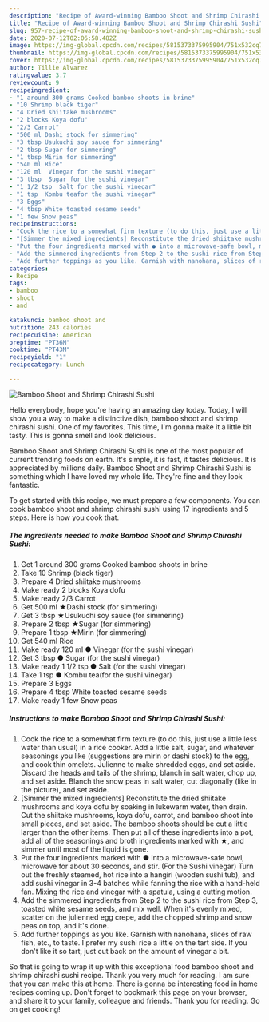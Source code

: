 ```yaml
---
description: "Recipe of Award-winning Bamboo Shoot and Shrimp Chirashi Sushi"
title: "Recipe of Award-winning Bamboo Shoot and Shrimp Chirashi Sushi"
slug: 957-recipe-of-award-winning-bamboo-shoot-and-shrimp-chirashi-sushi
date: 2020-07-12T02:06:58.482Z
image: https://img-global.cpcdn.com/recipes/5815373375995904/751x532cq70/bamboo-shoot-and-shrimp-chirashi-sushi-recipe-main-photo.jpg
thumbnail: https://img-global.cpcdn.com/recipes/5815373375995904/751x532cq70/bamboo-shoot-and-shrimp-chirashi-sushi-recipe-main-photo.jpg
cover: https://img-global.cpcdn.com/recipes/5815373375995904/751x532cq70/bamboo-shoot-and-shrimp-chirashi-sushi-recipe-main-photo.jpg
author: Tillie Alvarez
ratingvalue: 3.7
reviewcount: 9
recipeingredient:
- "1 around 300 grams Cooked bamboo shoots in brine"
- "10 Shrimp black tiger"
- "4 Dried shiitake mushrooms"
- "2 blocks Koya dofu"
- "2/3 Carrot"
- "500 ml Dashi stock for simmering"
- "3 tbsp Usukuchi soy sauce for simmering"
- "2 tbsp Sugar for simmering"
- "1 tbsp Mirin for simmering"
- "540 ml Rice"
- "120 ml  Vinegar for the sushi vinegar"
- "3 tbsp  Sugar for the sushi vinegar"
- "1 1/2 tsp  Salt for the sushi vinegar"
- "1 tsp  Kombu teafor the sushi vinegar"
- "3 Eggs"
- "4 tbsp White toasted sesame seeds"
- "1 few Snow peas"
recipeinstructions:
- "Cook the rice to a somewhat firm texture (to do this, just use a little less water than usual) in a rice cooker. Add a little salt, sugar, and whatever seasonings you like (suggestions are mirin or dashi stock) to the egg, and cook thin omelets. Julienne to make shredded eggs, and set aside. Discard the heads and tails of the shrimp, blanch in salt water, chop up, and set aside. Blanch the snow peas in salt water, cut diagonally (like in the picture), and set aside."
- "[Simmer the mixed ingredients] Reconstitute the dried shiitake mushrooms and koya dofu by soaking in lukewarm water, then drain. Cut the shiitake mushrooms, koya dofu, carrot, and bamboo shoot into small pieces, and set aside. The bamboo shoots should be cut a little larger than the other items. Then put all of these ingredients into a pot, add all of the seasonings and broth ingredients marked with ★, and simmer until most of the liquid is gone."
- "Put the four ingredients marked with ● into a microwave-safe bowl, microwave for about 30 seconds, and stir.  (For the Sushi vinegar)  Turn out the freshly steamed, hot rice into a hangiri (wooden sushi tub), and add sushi vinegar in 3-4 batches while fanning the rice with a hand-held fan. Mixing the rice and vinegar with a spatula, using a cutting motion."
- "Add the simmered ingredients from Step 2 to the sushi rice from Step 3, toasted white sesame seeds, and mix well. When it&#39;s evenly mixed, scatter on the julienned egg crepe, add the chopped shrimp and snow peas on top, and it&#39;s done."
- "Add further toppings as you like. Garnish with nanohana, slices of raw fish, etc., to taste. I prefer my sushi rice a little on the tart side. If you don&#39;t like it so tart, just cut back on the amount of vinegar a bit."
categories:
- Recipe
tags:
- bamboo
- shoot
- and

katakunci: bamboo shoot and 
nutrition: 243 calories
recipecuisine: American
preptime: "PT36M"
cooktime: "PT43M"
recipeyield: "1"
recipecategory: Lunch

---
```



![Bamboo Shoot and Shrimp Chirashi Sushi](https://img-global.cpcdn.com/recipes/5815373375995904/751x532cq70/bamboo-shoot-and-shrimp-chirashi-sushi-recipe-main-photo.jpg)

Hello everybody, hope you're having an amazing day today. Today, I will show you a way to make a distinctive dish, bamboo shoot and shrimp chirashi sushi. One of my favorites. This time, I'm gonna make it a little bit tasty. This is gonna smell and look delicious.



Bamboo Shoot and Shrimp Chirashi Sushi is one of the most popular of current trending foods on earth. It's simple, it is fast, it tastes delicious. It is appreciated by millions daily. Bamboo Shoot and Shrimp Chirashi Sushi is something which I have loved my whole life. They're fine and they look fantastic.


To get started with this recipe, we must prepare a few components. You can cook bamboo shoot and shrimp chirashi sushi using 17 ingredients and 5 steps. Here is how you cook that.

<!--inarticleads1-->

##### The ingredients needed to make Bamboo Shoot and Shrimp Chirashi Sushi:

1. Get 1 around 300 grams Cooked bamboo shoots in brine
1. Take 10 Shrimp (black tiger)
1. Prepare 4 Dried shiitake mushrooms
1. Make ready 2 blocks Koya dofu
1. Make ready 2/3 Carrot
1. Get 500 ml ★Dashi stock (for simmering)
1. Get 3 tbsp ★Usukuchi soy sauce (for simmering)
1. Prepare 2 tbsp ★Sugar (for simmering)
1. Prepare 1 tbsp ★Mirin (for simmering)
1. Get 540 ml Rice
1. Make ready 120 ml ● Vinegar (for the sushi vinegar)
1. Get 3 tbsp ● Sugar (for the sushi vinegar)
1. Make ready 1 1/2 tsp ● Salt (for the sushi vinegar)
1. Take 1 tsp ● Kombu tea(for the sushi vinegar)
1. Prepare 3 Eggs
1. Prepare 4 tbsp White toasted sesame seeds
1. Make ready 1 few Snow peas




<!--inarticleads2-->

##### Instructions to make Bamboo Shoot and Shrimp Chirashi Sushi:

1. Cook the rice to a somewhat firm texture (to do this, just use a little less water than usual) in a rice cooker. Add a little salt, sugar, and whatever seasonings you like (suggestions are mirin or dashi stock) to the egg, and cook thin omelets. Julienne to make shredded eggs, and set aside. Discard the heads and tails of the shrimp, blanch in salt water, chop up, and set aside. Blanch the snow peas in salt water, cut diagonally (like in the picture), and set aside.
1. [Simmer the mixed ingredients] Reconstitute the dried shiitake mushrooms and koya dofu by soaking in lukewarm water, then drain. Cut the shiitake mushrooms, koya dofu, carrot, and bamboo shoot into small pieces, and set aside. The bamboo shoots should be cut a little larger than the other items. Then put all of these ingredients into a pot, add all of the seasonings and broth ingredients marked with ★, and simmer until most of the liquid is gone.
1. Put the four ingredients marked with ● into a microwave-safe bowl, microwave for about 30 seconds, and stir.  (For the Sushi vinegar)  Turn out the freshly steamed, hot rice into a hangiri (wooden sushi tub), and add sushi vinegar in 3-4 batches while fanning the rice with a hand-held fan. Mixing the rice and vinegar with a spatula, using a cutting motion.
1. Add the simmered ingredients from Step 2 to the sushi rice from Step 3, toasted white sesame seeds, and mix well. When it&#39;s evenly mixed, scatter on the julienned egg crepe, add the chopped shrimp and snow peas on top, and it&#39;s done.
1. Add further toppings as you like. Garnish with nanohana, slices of raw fish, etc., to taste. I prefer my sushi rice a little on the tart side. If you don&#39;t like it so tart, just cut back on the amount of vinegar a bit.




So that is going to wrap it up with this exceptional food bamboo shoot and shrimp chirashi sushi recipe. Thank you very much for reading. I am sure that you can make this at home. There is gonna be interesting food in home recipes coming up. Don't forget to bookmark this page on your browser, and share it to your family, colleague and friends. Thank you for reading. Go on get cooking!
